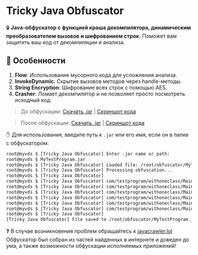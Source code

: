 # Tricky Java Obfuscator

🔒 **Java-обфускатор с функцией краша декомпилятора, динамическим преобразователем вызовов и шифрованием строк.** Поможет вам защитить ваш код от декомпиляции и анализа.

## 🌟 Особенности
1. **Flow**: Использование мусорного кода для усложнения анализа.
2. **InvokeDynamic**: Скрытие вызовов методов через handle-методы.
3. **String Encryption**: Шифрование всех строк с помощью AES.
4. **Crasher**: Ломает декомпилятор и не позволяет просто посмотреть исходный код.

> До обфускации: [Скачать .jar](https://github.com/superjavacrawler/trickyjavaobfuscator/raw/refs/heads/main/examples/Before-Obf-helloworld.jar) | [Скриншот кода](https://github.com/superjavacrawler/trickyjavaobfuscator/blob/main/examples/before-obfuscation.png?raw=true)

> После обфускации: [Скачать .jar](https://github.com/superjavacrawler/trickyjavaobfuscator/raw/refs/heads/main/examples/After-Obf-helloworld-out.jar) | [Скриншот кода](https://raw.githubusercontent.com/superjavacrawler/trickyjavaobfuscator/refs/heads/main/examples/after-obfuscation.png)

✋ Для использования, введите путь к `.jar` или его имя, если он в папке с обфускатором:
```bash
root@myvds $ [Tricky Java Obfuscator] Enter .jar name or path:
root@myvds $ MyTestProgram.jar
root@myvds $ [Tricky Java Obfuscator] Loaded file: /root/obfuscator/MyTestProgram.jar
root@myvds $ [Tricky Java Obfuscator] Processing obfuscation...
root@myvds $ [Tricky Java Obfuscator]
root@myvds $ [Tricky Java Obfuscator] com/testprogram/withoneclass/Main | Class loaded!
root@myvds $ [Tricky Java Obfuscator] com/testprogram/withoneclass/Main | Generating handle methods...
root@myvds $ [Tricky Java Obfuscator] com/testprogram/withoneclass/Main | testMethod1 | Applying Flow obfuscation...
root@myvds $ [Tricky Java Obfuscator] com/testprogram/withoneclass/Main | testMethod1 | Applying Invoke Dynamic obfuscation...
root@myvds $ [Tricky Java Obfuscator] com/testprogram/withoneclass/Main | testMethod1 | Applying String Encryption obfuscation...
root@myvds $ [Tricky Java Obfuscator] com/testprogram/withoneclass/Main | testMethod1 | Done!
root@myvds $ [Tricky Java Obfuscator]
[Tricky Java Obfuscator] File saved to /root/obfuscator/MyTestProgram.jar
```

❓ В случае возникновения проблем обращайтесь к [javacrawler.lol](https://javacrawler.lol/)
Обфускатор был собран из частей найденных в интернете и доведен до ума, а также возможности обфускации исполняемых приложений!
